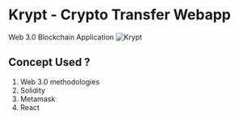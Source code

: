 # Krypt - Crypto Transfer Webapp 
Web 3.0 Blockchain Application
![Krypt](https://i.ibb.co/DVF4tNW/image.png)

## Concept Used ?
1) Web 3.0 methodologies
2) Solidity
3) Metamask
4) React